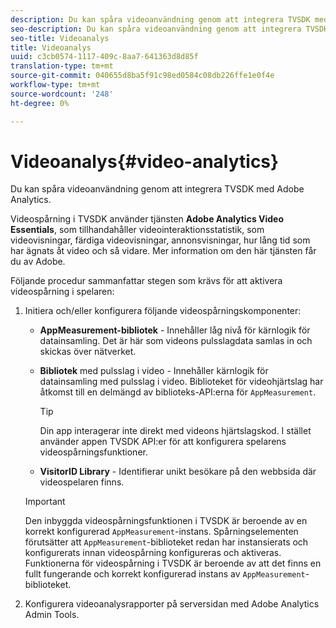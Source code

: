 ```yaml
---
description: Du kan spåra videoanvändning genom att integrera TVSDK med Adobe Analytics.
seo-description: Du kan spåra videoanvändning genom att integrera TVSDK med Adobe Analytics.
seo-title: Videoanalys
title: Videoanalys
uuid: c3cb0574-1117-409c-8aa7-641363d8d85f
translation-type: tm+mt
source-git-commit: 040655d8ba5f91c98ed0584c08db226ffe1e0f4e
workflow-type: tm+mt
source-wordcount: '248'
ht-degree: 0%

---
```



# Videoanalys{#video-analytics}

Du kan spåra videoanvändning genom att integrera TVSDK med Adobe Analytics.

Videospårning i TVSDK använder tjänsten **Adobe Analytics Video Essentials**, som tillhandahåller videointeraktionsstatistik, som videovisningar, färdiga videovisningar, annonsvisningar, hur lång tid som har ägnats åt video och så vidare. Mer information om den här tjänsten får du av Adobe.

Följande procedur sammanfattar stegen som krävs för att aktivera videospårning i spelaren:

1. Initiera och/eller konfigurera följande videospårningskomponenter:

   * **AppMeasurement-bibliotek**  - Innehåller låg nivå för kärnlogik för datainsamling. Det är här som videons pulsslagdata samlas in och skickas över nätverket.
   * **Bibliotek**  med pulsslag i video - Innehåller kärnlogik för datainsamling med pulsslag i video. Biblioteket för videohjärtslag har åtkomst till en delmängd av biblioteks-API:erna för `AppMeasurement`.

      >[!TIP]
      >
      >Din app interagerar inte direkt med videons hjärtslagskod. I stället använder appen TVSDK API:er för att konfigurera spelarens videospårningsfunktioner.

   * **VisitorID Library**  - Identifierar unikt besökare på den webbsida där videospelaren finns.
   >[!IMPORTANT]
   >
   >Den inbyggda videospårningsfunktionen i TVSDK är beroende av en korrekt konfigurerad `AppMeasurement`-instans. Spårningselementen förutsätter att `AppMeasurement`-biblioteket redan har instansierats och konfigurerats innan videospårning konfigureras och aktiveras. Funktionerna för videospårning i TVSDK är beroende av att det finns en fullt fungerande och korrekt konfigurerad instans av `AppMeasurement`-biblioteket.

1. Konfigurera videoanalysrapporter på serversidan med Adobe Analytics Admin Tools.

